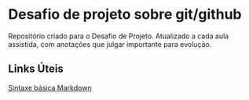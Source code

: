 # Desafio de projeto sobre git/github
Repositório criado para o Desafio de Projeto.
Atualizado a cada aula assistida, com anotações que julgar importante para evolução.

## Links Úteis
[Sintaxe básica Markdown](https://www.markdownguide.org/basic-syntax/)
